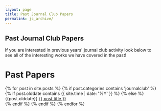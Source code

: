 ```yaml
---
layout: page
title: Past Journal Club Papers
permalink: jc_archive/
---
```

## Past Journal Club Papers

If you are interested in previous years' journal club activity look below to see all of the interesting works we have covered in the past!

# Past Papers 

<div class="posts">
  {% for post in site.posts %}
	{% if post.categories contains 'journalclub' %}
            {% if post.olddate contains {{ site.time | date: '%Y' }} %}
            {% else %}
                <article class="post">
                {{post.olddate}}
                <a href="{{ site.baseurl }}{{ post.url }}">{{ post.title }}</a>
                </article>
            {% endif %}
        {% endif %}
  {% endfor %}
</div>
